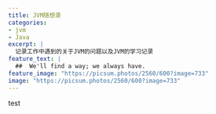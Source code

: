 ```yaml
---
title: JVM随想录
categories:
- jvm
- Java
excerpt: |
  记录工作中遇到的关于JVM的问题以及JVM的学习记录
feature_text: |
  ##  We'll find a way; we always have.
feature_image: "https://picsum.photos/2560/600?image=733"
image: "https://picsum.photos/2560/600?image=733"
---
```


test

